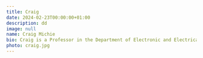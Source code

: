 ```yaml
---
title: Craig
date: 2024-02-23T00:00:00+01:00
description: dd
image: null
name: Craig Michie
bio: Craig is a Professor in the Department of Electronic and Electrical Engineering at the University of Strathclyde.
photo: craig.jpg
---
```

